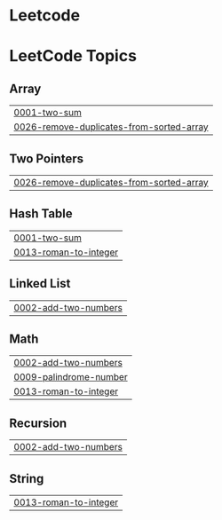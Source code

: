 # Leetcode
<!---LeetCode Topics Start-->
# LeetCode Topics
## Array
|  |
| ------- |
| [0001-two-sum](https://github.com/Amirthalingam015/Leetcode/tree/master/0001-two-sum) |
| [0026-remove-duplicates-from-sorted-array](https://github.com/Amirthalingam015/Leetcode/tree/master/0026-remove-duplicates-from-sorted-array) |
## Two Pointers
|  |
| ------- |
| [0026-remove-duplicates-from-sorted-array](https://github.com/Amirthalingam015/Leetcode/tree/master/0026-remove-duplicates-from-sorted-array) |
## Hash Table
|  |
| ------- |
| [0001-two-sum](https://github.com/Amirthalingam015/Leetcode/tree/master/0001-two-sum) |
| [0013-roman-to-integer](https://github.com/Amirthalingam015/Leetcode/tree/master/0013-roman-to-integer) |
## Linked List
|  |
| ------- |
| [0002-add-two-numbers](https://github.com/Amirthalingam015/Leetcode/tree/master/0002-add-two-numbers) |
## Math
|  |
| ------- |
| [0002-add-two-numbers](https://github.com/Amirthalingam015/Leetcode/tree/master/0002-add-two-numbers) |
| [0009-palindrome-number](https://github.com/Amirthalingam015/Leetcode/tree/master/0009-palindrome-number) |
| [0013-roman-to-integer](https://github.com/Amirthalingam015/Leetcode/tree/master/0013-roman-to-integer) |
## Recursion
|  |
| ------- |
| [0002-add-two-numbers](https://github.com/Amirthalingam015/Leetcode/tree/master/0002-add-two-numbers) |
## String
|  |
| ------- |
| [0013-roman-to-integer](https://github.com/Amirthalingam015/Leetcode/tree/master/0013-roman-to-integer) |
<!---LeetCode Topics End-->